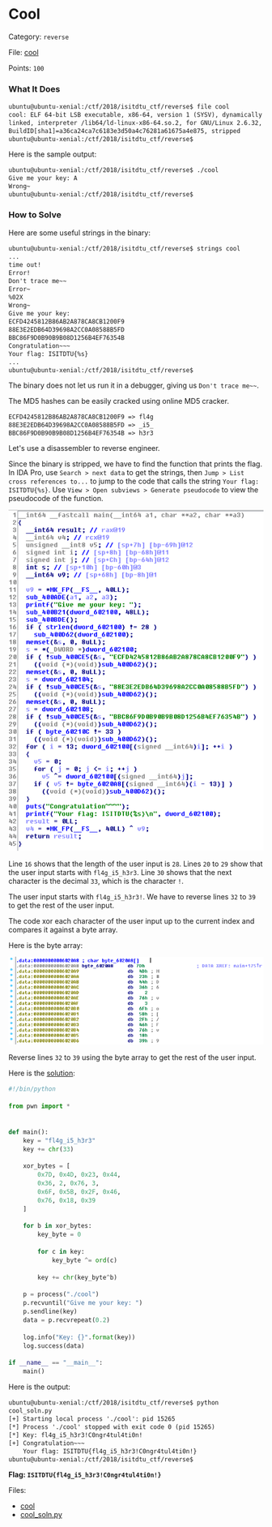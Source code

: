 # Cool

Category: `reverse`

File: [cool](files/cool)

Points: `100`

### What It Does

```shellsession
ubuntu@ubuntu-xenial:/ctf/2018/isitdtu_ctf/reverse$ file cool
cool: ELF 64-bit LSB executable, x86-64, version 1 (SYSV), dynamically linked, interpreter /lib64/ld-linux-x86-64.so.2, for GNU/Linux 2.6.32, BuildID[sha1]=a36ca24ca7c6183e3d50a4c76281a61675a4e875, stripped
ubuntu@ubuntu-xenial:/ctf/2018/isitdtu_ctf/reverse$ 
```

Here is the sample output:

```shellsession
ubuntu@ubuntu-xenial:/ctf/2018/isitdtu_ctf/reverse$ ./cool 
Give me your key: A
Wrong~
ubuntu@ubuntu-xenial:/ctf/2018/isitdtu_ctf/reverse$ 
```

### How to Solve

Here are some useful strings in the binary:

```shellsession
ubuntu@ubuntu-xenial:/ctf/2018/isitdtu_ctf/reverse$ strings cool
...
time out!
Error!
Don't trace me~~
Error~
%02X
Wrong~
Give me your key: 
ECFD4245812B86AB2A878CA8CB1200F9
88E3E2EDB64D39698A2CC0A08588B5FD
BBC86F9D0B90B9B08D1256B4EF76354B
Congratulation~~~
Your flag: ISITDTU{%s}
...
ubuntu@ubuntu-xenial:/ctf/2018/isitdtu_ctf/reverse$ 
```

The binary does not let us run it in a debugger, giving us `Don't trace me~~`.

The MD5 hashes can be easily cracked using online MD5 cracker.

```
ECFD4245812B86AB2A878CA8CB1200F9 => fl4g
88E3E2EDB64D39698A2CC0A08588B5FD => _i5_
BBC86F9D0B90B9B08D1256B4EF76354B => h3r3
```

Let's use a disassembler to reverse engineer.

Since the binary is stripped, we have to find the function that prints the flag. In IDA Pro, use `Search > next data` to get the strings, then `Jump > List cross references to...` to jump to the code that calls the string `Your flag: ISITDTU{%s}`. Use `View > Open subviews > Generate pseudocode` to view the pseudocode of the function.

![Pseudocode](img/cool_pseudocode.png)

Line `16` shows that the length of the user input is `28`. Lines `20` to `29` show that the user input starts with `fl4g_i5_h3r3`. Line `30` shows that the next character is the decimal `33`, which is the character `!`.

The user input starts with `fl4g_i5_h3r3!`. We have to reverse lines `32` to `39` to get the rest of the user input.

The code xor each character of the user input up to the current index and compares it against a byte array.

Here is the byte array:

![Byte Array](img/cool_byte_array.png)

Reverse lines `32` to `39` using the byte array to get the rest of the user input.

Here is the [solution](files/cool_soln.py):

```python
#!/bin/python

from pwn import *


def main():
    key = "fl4g_i5_h3r3"
    key += chr(33)

    xor_bytes = [
        0x7D, 0x4D, 0x23, 0x44,
        0x36, 2, 0x76, 3,
        0x6F, 0x5B, 0x2F, 0x46,
        0x76, 0x18, 0x39
    ]

    for b in xor_bytes:
        key_byte = 0

        for c in key:
            key_byte ^= ord(c)

        key += chr(key_byte^b)

    p = process("./cool")
    p.recvuntil("Give me your key: ")
    p.sendline(key)
    data = p.recvrepeat(0.2)

    log.info("Key: {}".format(key))
    log.success(data)

if __name__ == "__main__":
    main()

```

Here is the output:

```shellsession
ubuntu@ubuntu-xenial:/ctf/2018/isitdtu_ctf/reverse$ python cool_soln.py 
[+] Starting local process './cool': pid 15265
[*] Process './cool' stopped with exit code 0 (pid 15265)
[*] Key: fl4g_i5_h3r3!C0ngr4tul4ti0n!
[+] Congratulation~~~
    Your flag: ISITDTU{fl4g_i5_h3r3!C0ngr4tul4ti0n!}
ubuntu@ubuntu-xenial:/ctf/2018/isitdtu_ctf/reverse$ 
```

**Flag: `ISITDTU{fl4g_i5_h3r3!C0ngr4tul4ti0n!}`**

Files:
- [cool](files/cool)
- [cool_soln.py](files/cool_soln.py)
